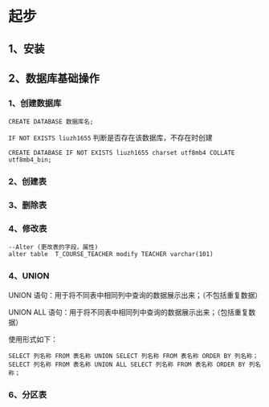 # 起步

## 1、安装



## 2、数据库基础操作

### 1、创建数据库



`CREATE DATABASE 数据库名;`

`IF NOT EXISTS liuzh1655` 判断是否存在该数据库，不存在时创建

```mysql
CREATE DATABASE IF NOT EXISTS liuzh1655 charset utf8mb4 COLLATE utf8mb4_bin;
```

### 2、创建表


### 3、删除表

### 4、修改表

```mysql
--Alter (更改表的字段，属性)
alter table  T_COURSE_TEACHER modify TEACHER varchar(101)
```

### 4、UNION

UNION 语句：用于将不同表中相同列中查询的数据展示出来；（不包括重复数据）

UNION ALL 语句：用于将不同表中相同列中查询的数据展示出来；（包括重复数据）

使用形式如下：

```mysql
SELECT 列名称 FROM 表名称 UNION SELECT 列名称 FROM 表名称 ORDER BY 列名称；
SELECT 列名称 FROM 表名称 UNION ALL SELECT 列名称 FROM 表名称 ORDER BY 列名称；
```

### 6、分区表
